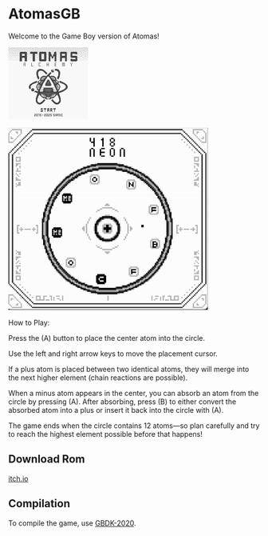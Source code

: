 # AtomasGB  

Welcome to the Game Boy version of Atomas!

![Title Screen](res/titlescreen.png)

![Game](res/game.gif)

How to Play:

Press the (A) button to place the center atom into the circle.

Use the left and right arrow keys to move the placement cursor.

If a plus atom is placed between two identical atoms, they will merge into the next higher element (chain reactions are possible).

When a minus atom appears in the center, you can absorb an atom from the circle by pressing (A).
After absorbing, press (B) to either convert the absorbed atom into a plus or insert it back into the circle with (A).

The game ends when the circle contains 12 atoms—so plan carefully and try to reach the highest element possible before that happens!

## Download Rom

[itch.io](https://luxon-pi.itch.io/atomasgb)

## Compilation  

To compile the game, use [GBDK-2020](https://github.com/gbdk-2020/gbdk-2020).  

